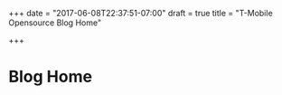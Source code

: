 +++
date = "2017-06-08T22:37:51-07:00"
draft = true
title = "T-Mobile Opensource Blog Home"

+++

# Blog Home
